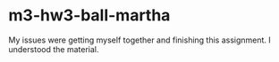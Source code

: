 # m3-hw3-ball-martha

My issues were getting myself together and finishing this assignment. I understood the material. 